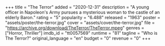 +++
title = "The Terror"
added = "2020-12-31"
description = "A young officer in Napoleon's Army pursues a mysterious woman to the castle of an elderly Baron."
rating = "5"
popularity = "6.488"
released = "1963"
poster = "assets/poster/the-terror.jpg"
cover = "assets/cover/the-terror.jpg"
file = "https://archive.org/download/TheTerror/TheTerror.mpeg"
genres = ["Horror, Thriller"]
imdb_id = "tt0057569"
runtime = "81"
tagline = "Who is The Terror?"
original_language = "en"
budget = "0"
revenue = "0"
+++